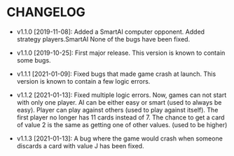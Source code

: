 # CHANGELOG

* v1.1.0 [2019-11-08]: Added a SmartAI computer opponent.
  Added strategy players.SmartAI
  None of the bugs have been fixed.

* v1.1.0 [2019-10-25]: First major release.
  This version is known to contain some bugs.
  
* v1.1.1 [2021-01-09]: Fixed bugs that made game crash at launch.
  This version is known to contain a few logic errors.
  
* v1.1.2 [2021-01-13]: Fixed multiple logic errors.
  Now, games can not start with only one player.
  AI can be either easy or smart (used to always be easy).
  Player can play against others (used to play against itself).
  The first player no longer has 11 cards instead of 7.
  The chance to get a card of value 2 is the same as getting one of other values.
  (used to be higher)
  
* v1.1.3 [2021-01-13]: A bug where the game would crash when someone
  discards a card with value J has been fixed.
